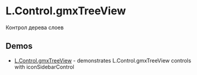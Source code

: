 # L.Control.gmxTreeView
Контрол дерева слоев

Demos
------
  * [L.Control.gmxTreeView](https://originalsin.github.io/L.Control.gmxTreeView/index.html) - demonstrates L.Control.gmxTreeView controls with iconSidebarControl

